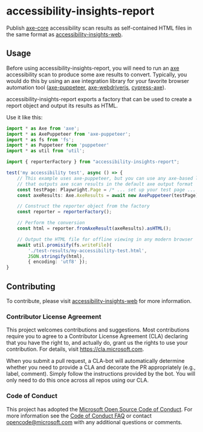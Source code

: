 <!--
Copyright (c) Microsoft Corporation. All rights reserved.
Licensed under the MIT License.
-->

# accessibility-insights-report

Publish [axe-core](https://github.com/dequelabs/axe-core) accessibility scan results as
self-contained HTML files in the same format as
[accessibility-insights-web](https://github.com/microsoft/accessibility-insights-web).

## Usage

Before using accessibility-insights-report, you will need to run an [axe](https://github.com/dequelabs/axe-core) accessibility scan to produce some axe results to convert. Typically, you would do this by using an axe integration library for your favorite browser automation tool ([axe-puppeteer](https://github.com/dequelabs/axe-puppeteer), [axe-webdriverjs](https://github.com/dequelabs/axe-webdriverjs), [cypress-axe](https://github.com/avanslaars/cypress-axe)).

accessibility-insights-report exports a factory that can be used to create a report object and output its results as HTML.

Use it like this:

```ts
import * as Axe from 'axe';
import * as AxePuppeteer from 'axe-puppeteer';
import * as fs from 'fs';
import * as Puppeteer from 'puppeteer'
import * as util from 'util';

import { reporterFactory } from "accessibility-insights-report";

test('my accessibility test', async () => {
    // This example uses axe-puppeteer, but you can use any axe-based library
    // that outputs axe scan results in the default axe output format
    const testPage: Playwright.Page = /* ... set up your test page ... */;
    const axeResults: Axe.AxeResults = await new AxePuppeteer(testPage).analyze();

    // Construct the reporter object from the factory
    const reporter = reporterFactory();

    // Perform the conversion
    const html = reporter.fromAxeResult(axeResults).asHTML();

    // Output the HTML file for offline viewing in any modern browser
    await util.promisify(fs.writeFile)(
        './test-results/my-accessibility-test.html',
        JSON.stringify(html),
        { encoding: 'utf8' });
}
```

## Contributing

To contribute, please visit [accessibility-insights-web](https://github.com/microsoft/accessibility-insights-web/blob/master/README.md) for more information.

### Contributor License Agreement

This project welcomes contributions and suggestions. Most contributions require you to agree to a
Contributor License Agreement (CLA) declaring that you have the right to, and actually do, grant us
the rights to use your contribution. For details, visit https://cla.microsoft.com.

When you submit a pull request, a CLA-bot will automatically determine whether you need to provide
a CLA and decorate the PR appropriately (e.g., label, comment). Simply follow the instructions
provided by the bot. You will only need to do this once across all repos using our CLA.

### Code of Conduct

This project has adopted the [Microsoft Open Source Code of Conduct](https://opensource.microsoft.com/codeofconduct/).
For more information see the [Code of Conduct FAQ](https://opensource.microsoft.com/codeofconduct/faq/) or
contact [opencode@microsoft.com](mailto:opencode@microsoft.com) with any additional questions or comments.
